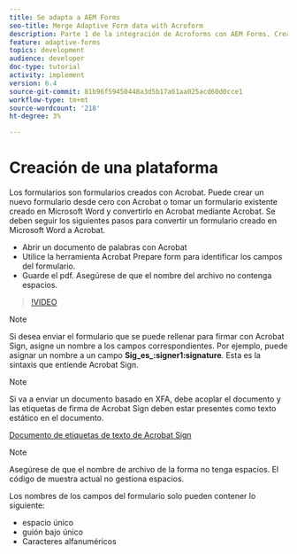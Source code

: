 ```yaml
---
title: Se adapta a AEM Forms
seo-title: Merge Adaptive Form data with Acroform
description: Parte 1 de la integración de Acroforms con AEM Forms. Creación de un formulario adaptable mediante Acrobat y combinación de los datos para obtener un PDF.
feature: adaptive-forms
topics: development
audience: developer
doc-type: tutorial
activity: implement
version: 6.4
source-git-commit: 81b96f59450448a3d5b17a61aa025acd60d0cce1
workflow-type: tm+mt
source-wordcount: '218'
ht-degree: 3%

---
```



# Creación de una plataforma

Los formularios son formularios creados con Acrobat. Puede crear un nuevo formulario desde cero con Acrobat o tomar un formulario existente creado en Microsoft Word y convertirlo en Acrobat mediante Acrobat. Se deben seguir los siguientes pasos para convertir un formulario creado en Microsoft Word a Acrobat.

* Abrir un documento de palabras con Acrobat
* Utilice la herramienta Acrobat Prepare form para identificar los campos del formulario.
* Guarde el pdf. Asegúrese de que el nombre del archivo no contenga espacios.


>[!VIDEO](https://video.tv.adobe.com/v/22575?quality=9&learn=on)

>[!NOTE]
>
>Si desea enviar el formulario que se puede rellenar para firmar con Acrobat Sign, asigne un nombre a los campos correspondientes. Por ejemplo, puede asignar un nombre a un campo **Sig_es_:signer1:signature**. Esta es la sintaxis que entiende Acrobat Sign.

>[!NOTE]
>
>Si va a enviar un documento basado en XFA, debe acoplar el documento y las etiquetas de firma de Acrobat Sign deben estar presentes como texto estático en el documento.

[Documento de etiquetas de texto de Acrobat Sign](https://helpx.adobe.com/es/sign/using/text-tag.html)

>[!NOTE]
>
>Asegúrese de que el nombre de archivo de la forma no tenga espacios. El código de muestra actual no gestiona espacios.
>
>Los nombres de los campos del formulario solo pueden contener lo siguiente:
>
>* espacio único
>* guión bajo único
>* Caracteres alfanuméricos

